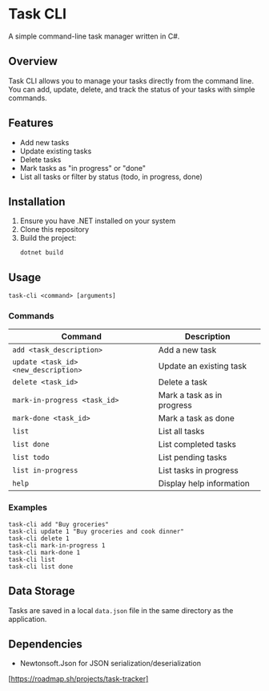 # Task CLI

A simple command-line task manager written in C#.

## Overview

Task CLI allows you to manage your tasks directly from the command line. You can add, update, delete, and track the status of your tasks with simple commands.

## Features

- Add new tasks
- Update existing tasks
- Delete tasks
- Mark tasks as "in progress" or "done"
- List all tasks or filter by status (todo, in progress, done)

## Installation

1. Ensure you have .NET installed on your system
2. Clone this repository
3. Build the project:
   ```
   dotnet build
   ```

## Usage

```
task-cli <command> [arguments]
```

### Commands

| Command | Description |
|---------|-------------|
| `add <task_description>` | Add a new task |
| `update <task_id> <new_description>` | Update an existing task |
| `delete <task_id>` | Delete a task |
| `mark-in-progress <task_id>` | Mark a task as in progress |
| `mark-done <task_id>` | Mark a task as done |
| `list` | List all tasks |
| `list done` | List completed tasks |
| `list todo` | List pending tasks |
| `list in-progress` | List tasks in progress |
| `help` | Display help information |

### Examples

```
task-cli add "Buy groceries"
task-cli update 1 "Buy groceries and cook dinner"
task-cli delete 1
task-cli mark-in-progress 1
task-cli mark-done 1
task-cli list
task-cli list done
```

## Data Storage

Tasks are saved in a local `data.json` file in the same directory as the application.

## Dependencies

- Newtonsoft.Json for JSON serialization/deserialization

[https://roadmap.sh/projects/task-tracker]
